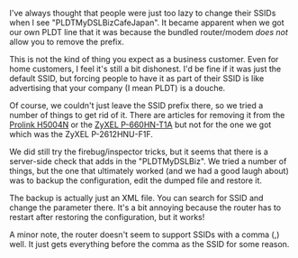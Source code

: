 <!--
.. link:
.. description:
.. tags: sysadmin
.. date: 2013/11/27 10:12:31
.. title: Removing PLDTMyDSLBiz from the ZyXEL P-2612HNU
.. slug: removing-pldtmydslbiz-from-the-zyxel-p-2612hnu
-->

I've always thought that people were just too lazy to change their SSIDs when I see "PLDTMyDSLBizCafeJapan". It became apparent when we got our own PLDT line that it was because the bundled router/modem *does not* allow you to remove the prefix.

This is not the kind of thing you expect as a business customer. Even for home customers, I feel it's still a bit dishonest. I'd be fine if it was just the default SSID, but forcing people to have it as part of their SSID is like advertising that your company (I mean PLDT) is a douche.

Of course, we couldn't just leave the SSID prefix there, so we tried a number of things to get rid of it. There are articles for removing it from the [Prolink H5004N](http://www.phandroidinternet.com/2013/06/how-to-remove-on-wifi-name-or-ssid-on.html) or the [ZyXEL P-660HN-T1A](http://www.symbianize.com/showthread.php?t=730091) but not for the one we got which was the ZyXEL P-2612HNU-F1F.

We did still try the firebug/inspector tricks, but it seems that there is a server-side check that adds in the "PLDTMyDSLBiz". We tried a number of things, but the one that ultimately worked (and we had a good laugh about) was to backup the configuration, edit the dumped file and restore it.

The backup is actually just an XML file. You can search for SSID and change the parameter there. It's a bit annoying because the router has to restart after restoring the configuration, but it works!

A minor note, the router doesn't seem to support SSIDs with a comma (,) well. It just gets everything before the comma as the SSID for some reason.